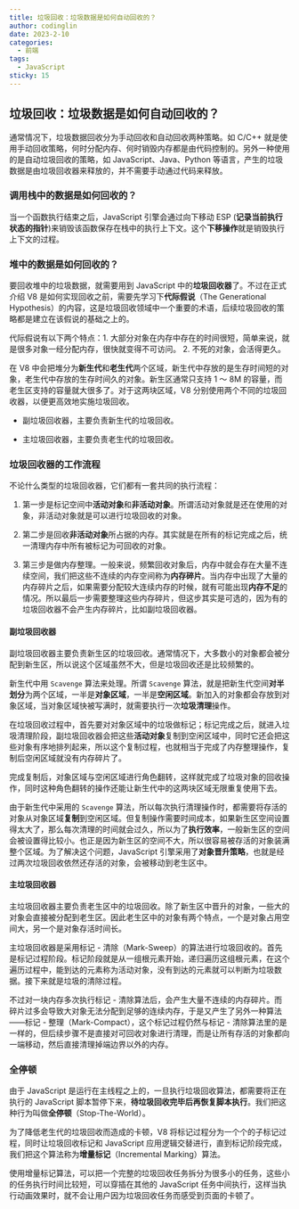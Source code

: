 ```yaml
---
title: 垃圾回收：垃圾数据是如何自动回收的？
author: codinglin
date: 2023-2-10
categories:
  - 前端
tags:
  - JavaScript
sticky: 15
---
```


## 垃圾回收：垃圾数据是如何自动回收的？

通常情况下，垃圾数据回收分为手动回收和自动回收两种策略。如 C/C++ 就是使用手动回收策略，何时分配内存、何时销毁内存都是由代码控制的。另外一种使用的是自动垃圾回收的策略，如 JavaScript、Java、Python 等语言，产生的垃圾数据是由垃圾回收器来释放的，并不需要手动通过代码来释放。

### 调用栈中的数据是如何回收的？

当一个函数执行结束之后，JavaScript 引擎会通过向下移动 ESP (**记录当前执行状态的指针**)来销毁该函数保存在栈中的执行上下文。这个**下移操作**就是销毁执行上下文的过程。

### 堆中的数据是如何回收的？

要回收堆中的垃圾数据，就需要用到 JavaScript 中的**垃圾回收器**了。不过在正式介绍 V8 是如何实现回收之前，需要先学习下**代际假说**（The Generational Hypothesis）的内容，这是垃圾回收领域中一个重要的术语，后续垃圾回收的策略都是建立在该假说的基础之上的。

代际假说有以下两个特点：1. 大部分对象在内存中存在的时间很短，简单来说，就是很多对象一经分配内存，很快就变得不可访问。 2. 不死的对象，会活得更久。

在 V8 中会把堆分为**新生代**和**老生代**两个区域，新生代中存放的是生存时间短的对象，老生代中存放的生存时间久的对象。新生区通常只支持 1 ～ 8M 的容量，而老生区支持的容量就大很多了。对于这两块区域，V8 分别使用两个不同的垃圾回收器，以便更高效地实施垃圾回收。

- 副垃圾回收器，主要负责新生代的垃圾回收。

- 主垃圾回收器，主要负责老生代的垃圾回收。

### 垃圾回收器的工作流程

不论什么类型的垃圾回收器，它们都有一套共同的执行流程：

1. 第一步是标记空间中**活动对象**和**非活动对象**。所谓活动对象就是还在使用的对象，非活动对象就是可以进行垃圾回收的对象。

2. 第二步是回收**非活动对象**所占据的内存。其实就是在所有的标记完成之后，统一清理内存中所有被标记为可回收的对象。

3. 第三步是做内存整理。一般来说，频繁回收对象后，内存中就会存在大量不连续空间，我们把这些不连续的内存空间称为**内存碎片**。当内存中出现了大量的内存碎片之后，如果需要分配较大连续内存的时候，就有可能出现**内存不足**的情况。所以最后一步需要整理这些内存碎片，但这步其实是可选的，因为有的垃圾回收器不会产生内存碎片，比如副垃圾回收器。

#### 副垃圾回收器

副垃圾回收器主要负责新生区的垃圾回收。通常情况下，大多数小的对象都会被分配到新生区，所以说这个区域虽然不大，但是垃圾回收还是比较频繁的。

新生代中用 `Scavenge` 算法来处理。所谓 `Scavenge` 算法，就是把新生代空间**对半划分**为两个区域，一半是**对象区域**，一半是**空闲区域**。新加入的对象都会存放到对象区域，当对象区域快被写满时，就需要执行一次**垃圾清理**操作。

在垃圾回收过程中，首先要对对象区域中的垃圾做标记；标记完成之后，就进入垃圾清理阶段，副垃圾回收器会把这些**活动对象**复制到空闲区域中，同时它还会把这些对象有序地排列起来，所以这个复制过程，也就相当于完成了内存整理操作，复制后空闲区域就没有内存碎片了。

完成复制后，对象区域与空闲区域进行角色翻转，这样就完成了垃圾对象的回收操作，同时这种角色翻转的操作还能让新生代中的这两块区域无限重复使用下去。

由于新生代中采用的 `Scavenge` 算法，所以每次执行清理操作时，都需要将存活的对象从对象区域**复制**到空闲区域。但复制操作需要时间成本，如果新生区空间设置得太大了，那么每次清理的时间就会过久，所以为了**执行效率**，一般新生区的空间会被设置得比较小。也正是因为新生区的空间不大，所以很容易被存活的对象装满整个区域。为了解决这个问题，JavaScript 引擎采用了**对象晋升策略**，也就是经过两次垃圾回收依然还存活的对象，会被移动到老生区中。

#### 主垃圾回收器

主垃圾回收器主要负责老生区中的垃圾回收。除了新生区中晋升的对象，一些大的对象会直接被分配到老生区。因此老生区中的对象有两个特点，一个是对象占用空间大，另一个是对象存活时间长。

主垃圾回收器是采用标记 - 清除（Mark-Sweep）的算法进行垃圾回收的。首先是标记过程阶段。标记阶段就是从一组根元素开始，递归遍历这组根元素，在这个遍历过程中，能到达的元素称为活动对象，没有到达的元素就可以判断为垃圾数据。接下来就是垃圾的清除过程。

不过对一块内存多次执行标记 - 清除算法后，会产生大量不连续的内存碎片。而碎片过多会导致大对象无法分配到足够的连续内存，于是又产生了另外一种算法——标记 - 整理（Mark-Compact），这个标记过程仍然与标记 - 清除算法里的是一样的，但后续步骤不是直接对可回收对象进行清理，而是让所有存活的对象都向一端移动，然后直接清理掉端边界以外的内存。

### 全停顿

由于 JavaScript 是运行在主线程之上的，一旦执行垃圾回收算法，都需要将正在执行的 JavaScript 脚本暂停下来，**待垃圾回收完毕后再恢复脚本执行**。我们把这种行为叫做**全停顿**（Stop-The-World）。

为了降低老生代的垃圾回收而造成的卡顿，V8 将标记过程分为一个个的子标记过程，同时让垃圾回收标记和 JavaScript 应用逻辑交替进行，直到标记阶段完成，我们把这个算法称为**增量标记**（Incremental Marking）算法。

使用增量标记算法，可以把一个完整的垃圾回收任务拆分为很多小的任务，这些小的任务执行时间比较短，可以穿插在其他的 JavaScript 任务中间执行，这样当执行动画效果时，就不会让用户因为垃圾回收任务而感受到页面的卡顿了。
